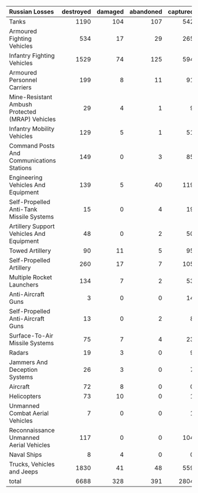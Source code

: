 | Russian Losses                                   |   destroyed |   damaged |   abandoned |   captured |   total |
|:-------------------------------------------------|------------:|----------:|------------:|-----------:|--------:|
| Tanks                                            |        1190 |       104 |         107 |        542 |    1943 |
| Armoured Fighting Vehicles                       |         534 |        17 |          29 |        265 |     845 |
| Infantry Fighting Vehicles                       |        1529 |        74 |         125 |        594 |    2322 |
| Armoured Personnel Carriers                      |         199 |         8 |          11 |         91 |     309 |
| Mine-Resistant Ambush Protected  (MRAP) Vehicles |          29 |         4 |           1 |          9 |      43 |
| Infantry Mobility Vehicles                       |         129 |         5 |           1 |         51 |     186 |
| Command Posts And Communications Stations        |         149 |         0 |           3 |         85 |     237 |
| Engineering Vehicles And Equipment               |         139 |         5 |          40 |        119 |     303 |
| Self-Propelled Anti-Tank Missile Systems         |          15 |         0 |           4 |         19 |      38 |
| Artillery Support Vehicles And Equipment         |          48 |         0 |           2 |         50 |     100 |
| Towed Artillery                                  |          90 |        11 |           5 |         95 |     201 |
| Self-Propelled Artillery                         |         260 |        17 |           7 |        105 |     389 |
| Multiple Rocket Launchers                        |         134 |         7 |           2 |         53 |     196 |
| Anti-Aircraft Guns                               |           3 |         0 |           0 |         14 |      17 |
| Self-Propelled Anti-Aircraft Guns                |          13 |         0 |           2 |          8 |      23 |
| Surface-To-Air Missile Systems                   |          75 |         7 |           4 |         23 |     109 |
| Radars                                           |          19 |         3 |           0 |          9 |      31 |
| Jammers And Deception Systems                    |          26 |         3 |           0 |          7 |      36 |
| Aircraft                                         |          72 |         8 |           0 |          0 |      80 |
| Helicopters                                      |          73 |        10 |           0 |          1 |      84 |
| Unmanned Combat Aerial Vehicles                  |           7 |         0 |           0 |          1 |       8 |
| Reconnaissance Unmanned Aerial Vehicles          |         117 |         0 |           0 |        104 |     221 |
| Naval Ships                                      |           8 |         4 |           0 |          0 |      12 |
| Trucks, Vehicles and Jeeps                       |        1830 |        41 |          48 |        559 |    2478 |
| total                                            |        6688 |       328 |         391 |       2804 |   10211 |